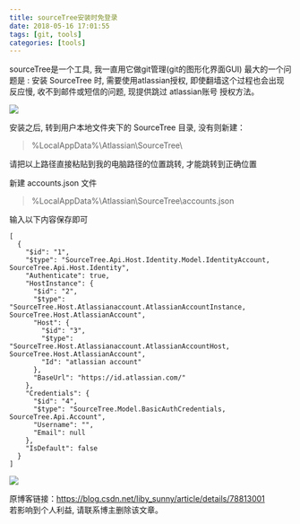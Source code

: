 ```yaml
---
title: sourceTree安装时免登录
date: 2018-05-16 17:01:55
tags: [git, tools]
categories: [tools]
---
```


sourceTree是一个工具, 我一直用它做git管理(git的图形化界面GUI)
最大的一个问题是 : 安装 SourceTree 时, 需要使用atlassian授权, 即使翻墙这个过程也会出现反应慢, 收不到邮件或短信的问题, 现提供跳过 atlassian账号 授权方法。

![](https://github.com/capping/blog/blob/master/source/images/1066204-20171122140702633-1169598542.png?raw=true)

安装之后, 转到用户本地文件夹下的 SourceTree 目录, 没有则新建：

> %LocalAppData%\Atlassian\SourceTree\

请把以上路径直接粘贴到我的电脑路径的位置跳转, 才能跳转到正确位置

新建 accounts.json 文件

> %LocalAppData%\Atlassian\SourceTree\accounts.json

输入以下内容保存即可
```
[
  {
    "$id": "1",
    "$type": "SourceTree.Api.Host.Identity.Model.IdentityAccount, SourceTree.Api.Host.Identity",
    "Authenticate": true,
    "HostInstance": {
      "$id": "2",
      "$type": "SourceTree.Host.Atlassianaccount.AtlassianAccountInstance, SourceTree.Host.AtlassianAccount",
      "Host": {
        "$id": "3",
        "$type": "SourceTree.Host.Atlassianaccount.AtlassianAccountHost, SourceTree.Host.AtlassianAccount",
        "Id": "atlassian account"
      },
      "BaseUrl": "https://id.atlassian.com/"
    },
    "Credentials": {
      "$id": "4",
      "$type": "SourceTree.Model.BasicAuthCredentials, SourceTree.Api.Account",
      "Username": "",
      "Email": null
    },
    "IsDefault": false
  }
]
```
![](https://github.com/capping/blog/blob/master/source/images/1526462870.png?raw=true)

原博客链接：https://blog.csdn.net/liby_sunny/article/details/78813001  
若影响到个人利益, 请联系博主删除该文章。
